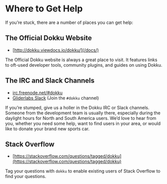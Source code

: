 # Where to Get Help

If you’re stuck, there are a number of places you can get help:

## The Official Dokku Website

- [http://dokku.viewdocs.io/dokku/](/docs/)

The Official Dokku website is always a great place to visit. It features links to oft-used developer tools, community plugins, and guides on using Dokku.

## The IRC and Slack Channels

- [irc.freenode.net/#dokku](https://webchat.freenode.net/?channels=dokku)
- [Gliderlabs Slack](https://glider-slackin.herokuapp.com/) (Join the `#dokku` channel)

If you’re stumped, give us a holler in the Dokku IRC or Slack channels. Someone from the development team is usually there, especially during the daylight hours for North and South America users. We’d love to hear from you, whether you need some help, want to find users in your area, or would like to donate your brand new sports car.

## Stack Overflow

- [https://stackoverflow.com/questions/tagged/dokku](https://stackoverflow.com/questions/tagged/dokku)

Tag your questions with `dokku` to enable existing users of Stack Overflow to find your questions.
